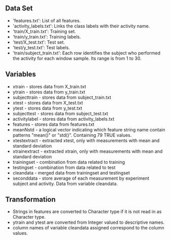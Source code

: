 ## Data Set

* 'features.txt': List of all features.
* 'activity_labels.txt': Links the class labels with their activity name.
* 'train/X_train.txt': Training set.
* 'train/y_train.txt': Training labels.
* 'test/X_test.txt': Test set.
* 'test/y_test.txt': Test labels.
* 'train/subject_train.txt': Each row identifies the subject who performed the activity for each window sample. Its range is from 1 to 30. 

## Variables

* xtrain - stores data from X_train.txt
* ytrain - stores data from y_train.txt
* subjecttrain - stores data from subject_train.txt
* xtest - stores data from X_test.txt
* ytest - stores data from y_test.txt
* subjecttest - stores data from subject_test.txt
* activitylabel - stores data from activity_labels.txt
* features - stores data from features.txt
* meanNstd - a logical vector indicating which feature string name contain patterns "mean()" or "std()". Containing 79 TRUE values.
* xtestextract - extracted xtest, only with measurements with mean and standard deviation
* xtrainextract - extracted xtrain, only with measurements with mean and standard deviation
* trainingset - combination from data related to training
* testingset - combination from data related to test
* cleandata - merged data from trainingset and testingset
* seconddata - store average of each measurement by experiment subject and activity. Data from variable cleandata.

## Transformation

* Strings in features are converted to Character type if it is not read in as Character type.
* ytrain and ytest are converted from Integer valued to descriptive names.
* column names of variable cleandata assigned correspond to the column values.